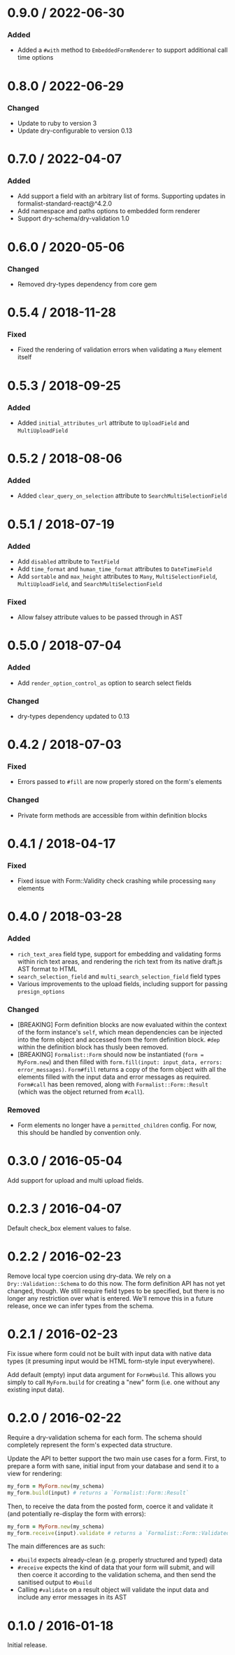 # 0.9.0 / 2022-06-30

### Added

- Added a `#with` method to `EmbeddedFormRenderer` to support additional call time options

# 0.8.0 / 2022-06-29

### Changed

- Update to ruby to version 3
- Update dry-configurable to version 0.13

# 0.7.0 / 2022-04-07

### Added

- Add support a field with an arbitrary list of forms. Supporting updates in formalist-standard-react@^4.2.0
- Add namespace and paths options to embedded form renderer
- Support dry-schema/dry-validation 1.0

# 0.6.0 / 2020-05-06

### Changed

- Removed dry-types dependency from core gem

# 0.5.4 / 2018-11-28

### Fixed

- Fixed the rendering of validation errors when validating a `Many` element itself

# 0.5.3 / 2018-09-25

### Added

- Added `initial_attributes_url` attribute to `UploadField` and `MultiUploadField`

# 0.5.2 / 2018-08-06

### Added

- Added `clear_query_on_selection` attribute to `SearchMultiSelectionField`

# 0.5.1 / 2018-07-19

### Added

- Add `disabled` attribute to `TextField`
- Add `time_format` and `human_time_format` attributes to `DateTimeField`
- Add `sortable` and `max_height` attributes to `Many`, `MultiSelectionField`, `MultiUploadField`, and `SearchMultiSelectionField`

### Fixed

- Allow falsey attribute values to be passed through in AST

# 0.5.0 / 2018-07-04

### Added

- Add `render_option_control_as` option to search select fields

### Changed

- dry-types dependency updated to 0.13

# 0.4.2 / 2018-07-03

### Fixed

- Errors passed to `#fill` are now properly stored on the form's elements

### Changed

- Private form methods are accessible from within definition blocks

# 0.4.1 / 2018-04-17

### Fixed

- Fixed issue with Form::Validity check crashing while processing `many` elements

# 0.4.0 / 2018-03-28

### Added

- `rich_text_area` field type, support for embedding and validating forms within rich text areas, and rendering the rich text from its native draft.js AST format to HTML
- `search_selection_field` and `multi_search_selection_field` field types
- Various improvements to the upload fields, including support for passing `presign_options`

### Changed

- [BREAKING] Form definition blocks are now evaluated within the context of the form instance's `self`, which mean dependencies can be injected into the form object and accessed from the form definition block. `#dep` within the definition block has thusly been removed.
- [BREAKING] `Formalist::Form` should now be instantiated (`form = MyForm.new`) and then filled with `form.fill(input: input_data, errors: error_messages)`. `Form#fill` returns a copy of the form object with all the elements filled with the input data and error messages as required. `Form#call` has been removed, along with `Formalist::Form::Result` (which was the object returned from `#call`).

### Removed

- Form elements no longer have a `permitted_children` config. For now, this should be handled by convention only.

# 0.3.0 / 2016-05-04

Add support for upload and multi upload fields.

# 0.2.3 / 2016-04-07

Default check_box element values to false.

# 0.2.2 / 2016-02-23

Remove local type coercion using dry-data. We rely on a `Dry::Validation::Schema` to do this now. The form definition API has not yet changed, though. We still require field types to be specified, but there is no longer any restriction over what is entered. We'll remove this in a future release, once we can infer types from the schema.

# 0.2.1 / 2016-02-23

Fix issue where form could not be built with input data with native data types (it presuming input would be HTML form-style input everywhere).

Add default (empty) input data argument for `Form#build`. This allows you simply to call `MyForm.build` for creating a "new" form (i.e. one without any existing input data).

# 0.2.0 / 2016-02-22

Require a dry-validation schema for each form. The schema should completely represent the form's expected data structure.

Update the API to better support the two main use cases for a form. First, to prepare a form with sane, initial input from your database and send it to a view for rendering:

```ruby
my_form = MyForm.new(my_schema)
my_form.build(input) # returns a `Formalist::Form::Result`
```

Then, to receive the data from the posted form, coerce it and validate it (and potentially re-display the form with errors):

```ruby
my_form = MyForm.new(my_schema)
my_form.receive(input).validate # returns a `Formalist::Form::ValidatedResult`
```

The main differences are as such:

* `#build` expects already-clean (e.g. properly structured and typed) data
* `#receive` expects the kind of data that your form will submit, and will then coerce it according to the validation schema, and then send the sanitised output to `#build`
* Calling `#validate` on a result object will validate the input data and include any error messages in its AST

# 0.1.0 / 2016-01-18

Initial release.
